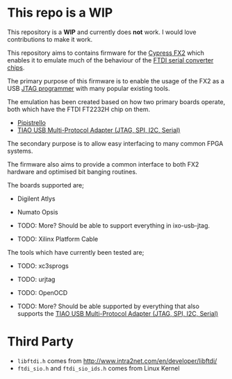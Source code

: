 # This repo is a **WIP**

This repository is a **WIP** and currently does **not** work. I would love
contributions to make it work.

This repository aims to contains firmware for the [Cypress FX2]() which enables 
it to emulate much of the behaviour of the [FTDI serial converter chips]().

The primary purpose of this firmware is to enable the usage of the FX2 as a USB
[JTAG programmer]() with many popular existing tools.

The emulation has been created based on how two primary boards operate, both
which have the FTDI FT2232H chip on them.

 * [Pipistrello](http://pipistrello.saanlima.com/index.php?title=Welcome_to_Pipistrello)
 * [TIAO USB Multi-Protocol Adapter (JTAG, SPI, I2C, Serial)](http://www.diygadget.com/tiao-usb-multi-protocol-adapter-jtag-spi-i2c-serial.html)

The secondary purpose is to allow easy interfacing to many common FPGA systems.

The firmware also aims to provide a common interface to both FX2 hardware and
optimised bit banging routines.

The boards supported are;

 * Digilent Atlys
 * Numato Opsis

 * TODO: More? Should be able to support everything in ixo-usb-jtag.
 * TODO: Xilinx Platform Cable

The tools which have currently been tested are;

 * TODO: xc3sprogs
 * TODO: urjtag
 * TODO: OpenOCD

 * TODO: More? Should be able supported by everything that also supports the
   [TIAO USB Multi-Protocol Adapter (JTAG, SPI, I2C, Serial)](http://www.tiaowiki.com/w/JTAG_Tutorials)


# Third Party

 * `libftdi.h` comes from http://www.intra2net.com/en/developer/libftdi/
 * `ftdi_sio.h` and `ftdi_sio_ids.h` comes from Linux Kernel

